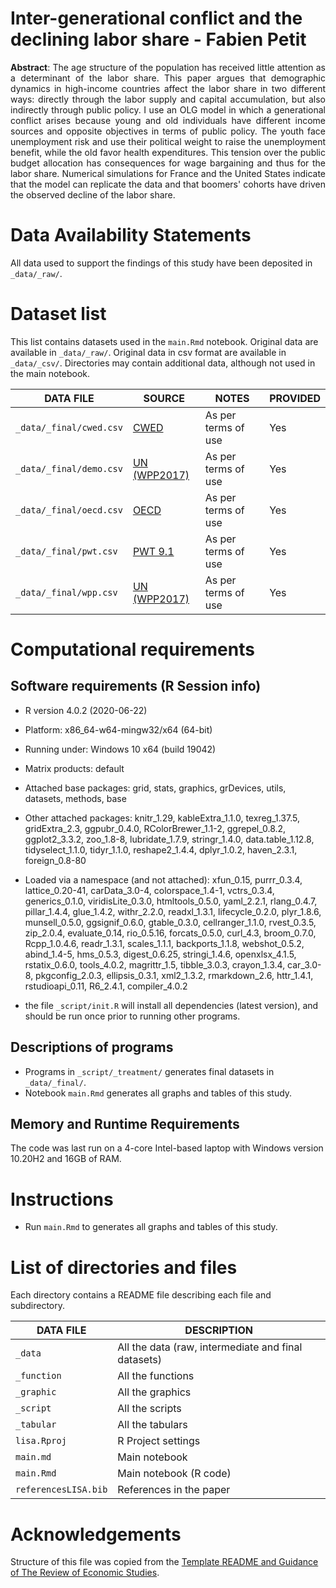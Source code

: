 # Inter-generational conflict and the declining labor share - Fabien Petit

<p align="justify"><b>Abstract</b>: The age structure of the population has received little attention as a determinant of the labor share. This paper argues that demographic dynamics in high-income countries affect the labor share in two different ways: directly through the labor supply and capital accumulation, but also indirectly through public policy. I use an OLG model in which a generational conflict arises because young and old individuals have different income sources and opposite objectives in terms of public policy. The youth face unemployment risk and use their political weight to raise the unemployment benefit, while the old favor health expenditures. This tension over the public budget allocation has consequences for wage bargaining and thus for the labor share. Numerical simulations for France and the United States indicate that the model can replicate the data and that boomers' cohorts have driven the observed decline of the labor share.</p>

# Data Availability Statements

All data used to support the findings of this study have been deposited in `_data/_raw/`.

# Dataset list

This list contains datasets used in the `main.Rmd` notebook. Original data are available in `_data/_raw/`. Original data in csv format are available in `_data/_csv/`. Directories may contain additional data, although not used in the main notebook.

| DATA FILE               | SOURCE                    | NOTES               | PROVIDED |
| ----------------------- | ------------------------- | ------------------- | -------- |
| `_data/_final/cwed.csv`  | [CWED](http://cwed2.org/) | As per terms of use | Yes      |
| `_data/_final/demo.csv`  | [UN (WPP2017)](https://population.un.org/wpp/) | As per terms of use | Yes      |
| `_data/_final/oecd.csv`  | [OECD](https://data.oecd.org/) | As per terms of use | Yes      |
| `_data/_final/pwt.csv`   | [PWT 9.1](https://www.rug.nl/ggdc/productivity/pwt/) | As per terms of use | Yes      |
| `_data/_final/wpp.csv`   | [UN (WPP2017)](https://population.un.org/wpp/) | As per terms of use | Yes      |

# Computational requirements

## Software requirements (R Session info)

- R version 4.0.2 (2020-06-22)
- Platform: x86_64-w64-mingw32/x64 (64-bit)
- Running under: Windows 10 x64 (build 19042)

- Matrix products: default

- Attached base packages: grid, stats, graphics, grDevices, utils, datasets, methods, base     
- Other attached packages: knitr_1.29, kableExtra_1.1.0, texreg_1.37.5, gridExtra_2.3, ggpubr_0.4.0, RColorBrewer_1.1-2, ggrepel_0.8.2, ggplot2_3.3.2, zoo_1.8-8, lubridate_1.7.9, stringr_1.4.0, data.table_1.12.8, tidyselect_1.1.0, tidyr_1.1.0, reshape2_1.4.4, dplyr_1.0.2, haven_2.3.1, foreign_0.8-80    
- Loaded via a namespace (and not attached): xfun_0.15, purrr_0.3.4, lattice_0.20-41, carData_3.0-4, colorspace_1.4-1, vctrs_0.3.4, generics_0.1.0, viridisLite_0.3.0, htmltools_0.5.0, yaml_2.2.1, rlang_0.4.7, pillar_1.4.4, glue_1.4.2, withr_2.2.0, readxl_1.3.1, lifecycle_0.2.0, plyr_1.8.6, munsell_0.5.0, ggsignif_0.6.0, gtable_0.3.0, cellranger_1.1.0, rvest_0.3.5, zip_2.0.4, evaluate_0.14, rio_0.5.16, forcats_0.5.0, curl_4.3, broom_0.7.0, Rcpp_1.0.4.6, readr_1.3.1, scales_1.1.1, backports_1.1.8, webshot_0.5.2, abind_1.4-5, hms_0.5.3, digest_0.6.25, stringi_1.4.6, openxlsx_4.1.5, rstatix_0.6.0, tools_4.0.2, magrittr_1.5, tibble_3.0.3, crayon_1.3.4, car_3.0-8, pkgconfig_2.0.3, ellipsis_0.3.1, xml2_1.3.2, rmarkdown_2.6, httr_1.4.1, rstudioapi_0.11, R6_2.4.1, compiler_4.0.2

- the file `_script/init.R` will install all dependencies (latest version), and should be run once prior to running other programs.

## Descriptions of programs

- Programs in `_script/_treatment/` generates final datasets in `_data/_final/`.
- Notebook `main.Rmd` generates all graphs and tables of this study.

## Memory and Runtime Requirements

The code was last run on a 4-core Intel-based laptop with Windows version 10.20H2 and 16GB of RAM.

# Instructions

- Run `main.Rmd` to generates all graphs and tables of this study.

# List of directories and files

Each directory contains a README file describing each file and subdirectory.

| DATA FILE               | DESCRIPTION                                                    |
| ----------------------- | -------------------------------------------------------------- |
| `_data`                 | All the data (raw, intermediate and final datasets) |
| `_function`             | All the functions |
| `_graphic`              | All the graphics |
| `_script`               | All the scripts |
| `_tabular`              | All the tabulars |
| `lisa.Rproj`            | R Project settings |
| `main.md`               | Main notebook |
| `main.Rmd`              | Main notebook (R code) |
| `referencesLISA.bib`    | References in the paper|

# Acknowledgements

Structure of this file was copied from the [Template README and Guidance of The Review of Economic Studies](https://restud.github.io/data-editor/template-README/).
